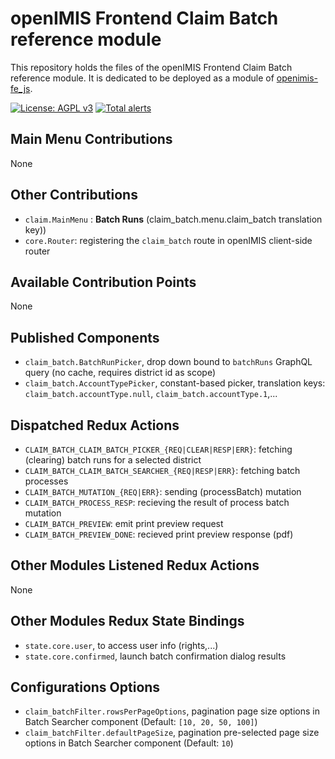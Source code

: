 # openIMIS Frontend Claim Batch reference module
This repository holds the files of the openIMIS Frontend Claim Batch reference module.
It is dedicated to be deployed as a module of [openimis-fe_js](https://github.com/openimis/openimis-fe_js).

[![License: AGPL v3](https://img.shields.io/badge/License-AGPL%20v3-blue.svg)](https://www.gnu.org/licenses/agpl-3.0)
[![Total alerts](https://img.shields.io/lgtm/alerts/g/openimis/openimis-fe-claim_batch_js.svg?logo=lgtm&logoWidth=18)](https://lgtm.com/projects/g/openimis/openimis-fe-claim_batch_js/alerts/)

## Main Menu Contributions
None

## Other Contributions
* `claim.MainMenu` : **Batch Runs** (claim_batch.menu.claim_batch translation key))
* `core.Router`: registering the `claim_batch` route in openIMIS client-side router
## Available Contribution Points
None

## Published Components
* `claim_batch.BatchRunPicker`, drop down bound to `batchRuns` GraphQL query (no cache, requires district id as scope)
* `claim_batch.AccountTypePicker`, constant-based picker, translation keys: `claim_batch.accountType.null`, `claim_batch.accountType.1`,...
## Dispatched Redux Actions
* `CLAIM_BATCH_CLAIM_BATCH_PICKER_{REQ|CLEAR|RESP|ERR}`: fetching (clearing) batch runs for a selected district
* `CLAIM_BATCH_CLAIM_BATCH_SEARCHER_{REQ|RESP|ERR}`: fetching batch processes
* `CLAIM_BATCH_MUTATION_{REQ|ERR}`: sending (processBatch) mutation
* `CLAIM_BATCH_PROCESS_RESP`: recieving the result of process batch mutation
* `CLAIM_BATCH_PREVIEW`: emit print preview request
* `CLAIM_BATCH_PREVIEW_DONE`: recieved print preview response (pdf)


## Other Modules Listened Redux Actions 
None

## Other Modules Redux State Bindings
* `state.core.user`, to access user info (rights,...)
* `state.core.confirmed`, launch batch confirmation dialog results

## Configurations Options
* `claim_batchFilter.rowsPerPageOptions`, pagination page size options in Batch Searcher component (Default: `[10, 20, 50, 100]`)
* `claim_batchFilter.defaultPageSize`, pagination pre-selected page size options in Batch Searcher component (Default: `10`)
